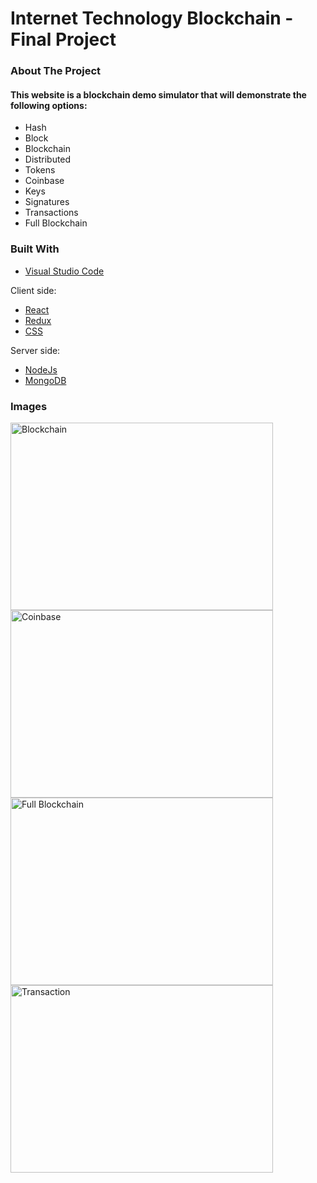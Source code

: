 # Internet Technology Blockchain - Final Project

### About The Project

<h4>This website is a blockchain demo simulator that will demonstrate the following options:</h4>
<ul>
    <li>Hash</li>
    <li>Block</li>
    <li>Blockchain</li>
    <li>Distributed</li>
    <li>Tokens</li>
    <li>Coinbase</li>
    <li>Keys</li>
    <li>Signatures</li>
    <li>Transactions</li>
    <li>Full Blockchain</li>
</ul>


### Built With

* [Visual Studio Code](https://code.visualstudio.com/)

Client side:
* [React](https://reactjs.org/)
* [Redux](https://redux.js.org/)
* [CSS](https://www.w3.org/Style/CSS/Overview.en.html)

Server side:
* [NodeJs](https://nodejs.org/en/)
* [MongoDB](https://www.mongodb.com/)

### Images

<img src="https://firebasestorage.googleapis.com/v0/b/run-tracker-app-74976.appspot.com/o/Blockchain.png?alt=media&token=f20cb632-8242-4345-87ac-3d9d8a286b8e" 
alt="Blockchain" height="300" width="420"/>
<img src="https://firebasestorage.googleapis.com/v0/b/run-tracker-app-74976.appspot.com/o/Coinbase.png?alt=media&token=3e95bd4f-210c-431d-a936-15e3a438816e" 
alt="Coinbase" height="300" width="420"/>
<img src="https://firebasestorage.googleapis.com/v0/b/run-tracker-app-74976.appspot.com/o/FullBlockchain.png?alt=media&token=0fbcdb07-8329-48ac-bfa2-012c7e3eea5c" 
alt="Full Blockchain" height="300" width="420"/>
<img src="https://firebasestorage.googleapis.com/v0/b/run-tracker-app-74976.appspot.com/o/Transaction.png?alt=media&token=43573e61-728e-432b-b631-733e5be1b312" 
alt="Transaction" height="300" width="420"/>
